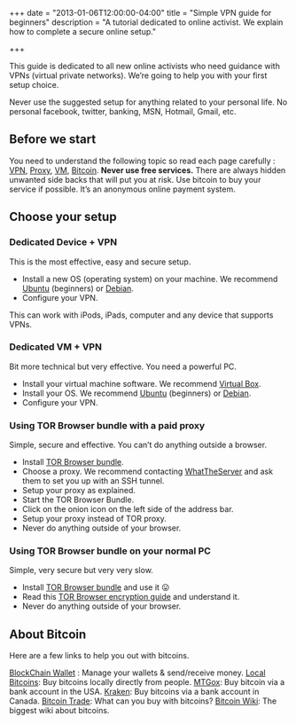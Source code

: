 +++
date = "2013-01-06T12:00:00-04:00"
title = "Simple VPN guide for beginners"
description = "A tutorial dedicated to online activist. We explain how to complete a secure online setup."

+++

This guide is dedicated to all new online activists who need guidance with VPNs (virtual private networks). We’re going to help you with your first setup choice.

Never use the suggested setup for anything related to your personal life. No personal facebook, twitter, banking, MSN, Hotmail, Gmail, etc.

## Before we start

You need to understand the following topic so read each page carefully : [VPN](https://en.wikipedia.org/wiki/Vpn), [Proxy](https://en.wikipedia.org/wiki/Proxy_server), [VM](https://en.wikipedia.org/wiki/Virtual_machine), [Bitcoin](https://en.wikipedia.org/wiki/Bitcoin).
**Never use free services.** There are always hidden unwanted side backs that will put you at risk.
Use bitcoin to buy your service if possible. It’s an anonymous online payment system.

## Choose your setup

### Dedicated Device + VPN

This is the most effective, easy and secure setup.

* Install a new OS (operating system) on your machine. We recommend [Ubuntu](http://www.ubuntu.com/) (beginners) or [Debian](https://www.debian.org/distrib/).
* Configure your VPN.

This can work with iPods, iPads, computer and any device that supports VPNs.

### Dedicated VM + VPN

Bit more technical but very effective. You need a powerful PC.

* Install your virtual machine software. We recommend [Virtual Box](https://www.virtualbox.org/).
* Install your OS. We recommend [Ubuntu](http://www.ubuntu.com/) (beginners) or [Debian](https://www.debian.org/distrib/).
* Configure your VPN.

### Using TOR Browser bundle with a paid proxy

Simple, secure and effective. You can’t do anything outside a browser.

* Install [TOR Browser bundle](https://www.torproject.org/projects/torbrowser.html.en).
* Choose a proxy. We recommend contacting [WhatTheServer](http://whattheserver.me/) and ask them to set you up with an SSH tunnel.
* Setup your proxy as explained.
* Start the TOR Browser Bundle.
* Click on the onion icon on the left side of the address bar.
* Setup your proxy instead of TOR proxy.
* Never do anything outside of your browser.

### Using TOR Browser bundle on your normal PC

Simple, very secure but very very slow.

* Install [TOR Browser bundle](https://www.torproject.org/projects/torbrowser.html.en) and use it 😛
* Read this [TOR Browser encryption guide](https://www.eff.org/pages/tor-and-https) and understand it.
* Never do anything outside of your browser.

## About Bitcoin

Here are a few links to help you out with bitcoins.

[BlockChain Wallet](https://blockchain.info/wallet/) : Manage your wallets & send/receive money.
[Local Bitcoins](https://localbitcoins.com/): Buy bitcoins locally directly from people.
[MTGox](https://mtgox.com/): Buy bitcoin via a bank account in the USA.
[Kraken](https://www.kraken.com/): Buy bitcoins via a bank account in Canada.
[Bitcoin Trade](https://en.bitcoin.it/wiki/Trade): What can you buy with bitcoins?
[Bitcoin Wiki](https://en.bitcoin.it/wiki/): The biggest wiki about bitcoins.
